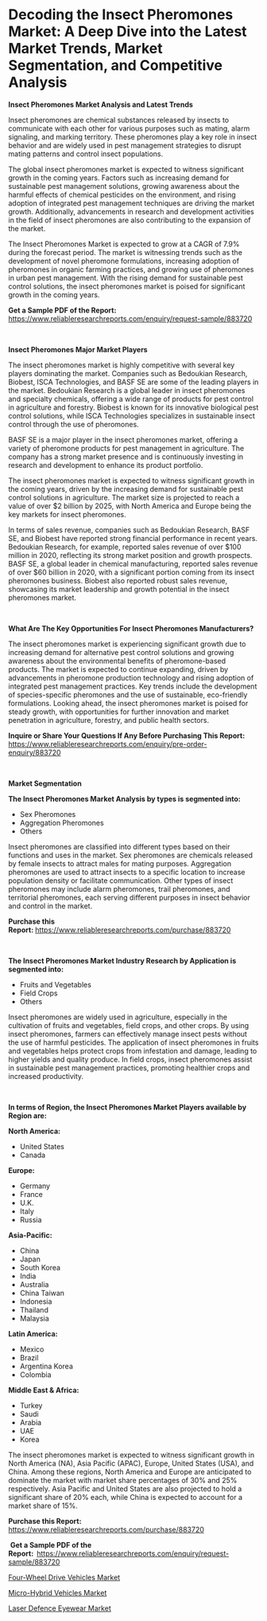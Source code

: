 <p><h1>Decoding the Insect Pheromones Market: A Deep Dive into the Latest Market Trends, Market Segmentation, and Competitive Analysis</h1></p><p><strong>Insect Pheromones Market Analysis and Latest Trends</strong></p>
<p><p>Insect pheromones are chemical substances released by insects to communicate with each other for various purposes such as mating, alarm signaling, and marking territory. These pheromones play a key role in insect behavior and are widely used in pest management strategies to disrupt mating patterns and control insect populations.</p><p>The global insect pheromones market is expected to witness significant growth in the coming years. Factors such as increasing demand for sustainable pest management solutions, growing awareness about the harmful effects of chemical pesticides on the environment, and rising adoption of integrated pest management techniques are driving the market growth. Additionally, advancements in research and development activities in the field of insect pheromones are also contributing to the expansion of the market.</p><p>The Insect Pheromones Market is expected to grow at a CAGR of 7.9% during the forecast period. The market is witnessing trends such as the development of novel pheromone formulations, increasing adoption of pheromones in organic farming practices, and growing use of pheromones in urban pest management. With the rising demand for sustainable pest control solutions, the insect pheromones market is poised for significant growth in the coming years.</p></p>
<p><strong>Get a Sample PDF of the Report:&nbsp;</strong> <a href="https://www.reliableresearchreports.com/enquiry/request-sample/883720">https://www.reliableresearchreports.com/enquiry/request-sample/883720</a></p>
<p>&nbsp;</p>
<p><strong>Insect Pheromones Major Market Players</strong></p>
<p><p>The insect pheromones market is highly competitive with several key players dominating the market. Companies such as Bedoukian Research, Biobest, ISCA Technologies, and BASF SE are some of the leading players in the market. Bedoukian Research is a global leader in insect pheromones and specialty chemicals, offering a wide range of products for pest control in agriculture and forestry. Biobest is known for its innovative biological pest control solutions, while ISCA Technologies specializes in sustainable insect control through the use of pheromones.</p><p>BASF SE is a major player in the insect pheromones market, offering a variety of pheromone products for pest management in agriculture. The company has a strong market presence and is continuously investing in research and development to enhance its product portfolio.</p><p>The insect pheromones market is expected to witness significant growth in the coming years, driven by the increasing demand for sustainable pest control solutions in agriculture. The market size is projected to reach a value of over $2 billion by 2025, with North America and Europe being the key markets for insect pheromones.</p><p>In terms of sales revenue, companies such as Bedoukian Research, BASF SE, and Biobest have reported strong financial performance in recent years. Bedoukian Research, for example, reported sales revenue of over $100 million in 2020, reflecting its strong market position and growth prospects. BASF SE, a global leader in chemical manufacturing, reported sales revenue of over $60 billion in 2020, with a significant portion coming from its insect pheromones business. Biobest also reported robust sales revenue, showcasing its market leadership and growth potential in the insect pheromones market.</p></p>
<p>&nbsp;</p>
<p><strong>What Are The Key Opportunities For Insect Pheromones Manufacturers?</strong></p>
<p><p>The insect pheromones market is experiencing significant growth due to increasing demand for alternative pest control solutions and growing awareness about the environmental benefits of pheromone-based products. The market is expected to continue expanding, driven by advancements in pheromone production technology and rising adoption of integrated pest management practices. Key trends include the development of species-specific pheromones and the use of sustainable, eco-friendly formulations. Looking ahead, the insect pheromones market is poised for steady growth, with opportunities for further innovation and market penetration in agriculture, forestry, and public health sectors.</p></p>
<p><strong>Inquire or Share Your Questions If Any Before Purchasing This Report:</strong> <a href="https://www.reliableresearchreports.com/enquiry/pre-order-enquiry/883720">https://www.reliableresearchreports.com/enquiry/pre-order-enquiry/883720</a></p>
<p>&nbsp;</p>
<p><strong>Market Segmentation</strong></p>
<p><strong>The Insect Pheromones Market Analysis by types is segmented into:</strong></p>
<p><ul><li>Sex Pheromones</li><li>Aggregation Pheromones</li><li>Others</li></ul></p>
<p><p>Insect pheromones are classified into different types based on their functions and uses in the market. Sex pheromones are chemicals released by female insects to attract males for mating purposes. Aggregation pheromones are used to attract insects to a specific location to increase population density or facilitate communication. Other types of insect pheromones may include alarm pheromones, trail pheromones, and territorial pheromones, each serving different purposes in insect behavior and control in the market.</p></p>
<p><strong>Purchase this Report:&nbsp;</strong><a href="https://www.reliableresearchreports.com/purchase/883720">https://www.reliableresearchreports.com/purchase/883720</a></p>
<p>&nbsp;</p>
<p><strong>The Insect Pheromones Market Industry Research by Application is segmented into:</strong></p>
<p><ul><li>Fruits and Vegetables</li><li>Field Crops</li><li>Others</li></ul></p>
<p><p>Insect pheromones are widely used in agriculture, especially in the cultivation of fruits and vegetables, field crops, and other crops. By using insect pheromones, farmers can effectively manage insect pests without the use of harmful pesticides. The application of insect pheromones in fruits and vegetables helps protect crops from infestation and damage, leading to higher yields and quality produce. In field crops, insect pheromones assist in sustainable pest management practices, promoting healthier crops and increased productivity.</p></p>
<p>&nbsp;</p>
<p><strong>In terms of Region, the Insect Pheromones Market Players available by Region are:</strong></p>
<p>
    <p> <strong> North America: </strong>
        <ul>
            <li>United States</li>
            <li>Canada</li>
        </ul>
        </p> 
    <p> <strong> Europe: </strong>
        <ul>
            <li>Germany</li>
            <li>France</li>
            <li>U.K.</li>
            <li>Italy</li>
            <li>Russia</li>
        </ul>
        </p> 
    <p> <strong> Asia-Pacific: </strong>
        <ul>
            <li>China</li>
            <li>Japan</li>
            <li>South Korea</li>
            <li>India</li>
            <li>Australia</li>
            <li>China Taiwan</li>
            <li>Indonesia</li>
            <li>Thailand</li>
            <li>Malaysia</li>
        </ul>
        </p> 
    <p> <strong> Latin America: </strong>
        <ul>
            <li>Mexico</li>
            <li>Brazil</li>
            <li>Argentina Korea</li>
            <li>Colombia</li>
        </ul>
        </p> 
    <p> <strong> Middle East & Africa: </strong>
        <ul>
            <li>Turkey</li>
            <li>Saudi</li>
            <li>Arabia</li>
            <li>UAE</li>
            <li>Korea</li>
        </ul>
    </p>
    </p>
<p><p>The insect pheromones market is expected to witness significant growth in North America (NA), Asia Pacific (APAC), Europe, United States (USA), and China. Among these regions, North America and Europe are anticipated to dominate the market with market share percentages of 30% and 25% respectively. Asia Pacific and United States are also projected to hold a significant share of 20% each, while China is expected to account for a market share of 15%.</p></p>
<p><strong>Purchase this Report: </strong><a href="https://www.reliableresearchreports.com/purchase/883720">https://www.reliableresearchreports.com/purchase/883720</a></p>
<p>&nbsp;<strong>Get a Sample PDF of the Report:&nbsp;&nbsp;</strong><a href="https://www.reliableresearchreports.com/enquiry/request-sample/883720">https://www.reliableresearchreports.com/enquiry/request-sample/883720</a></p>
<p><strong></strong></p>
<p><p><a href="https://view.publitas.com/reportprime-1/four-wheel-drive-vehicles-market-challenges-opportunities-and-growth-drivers-and-major-market-players-forecasted-for-period-from-2024-2031/">Four-Wheel Drive Vehicles Market</a></p><p><a href="https://view.publitas.com/reportprime-1/micro-hybrid-vehicles-market-analysis-examines-its-scope-on-growth-opportunities-and-forecasted-trends-spanning-from-2024-to-2031/">Micro-Hybrid Vehicles Market</a></p><p><a href="https://view.publitas.com/reportprime-1/laser-defence-eyewear-market-research-report-reveals-the-latest-trends-and-opportunities-of-this-market-for-period-from-2024-2031/">Laser Defence Eyewear Market</a></p></p>